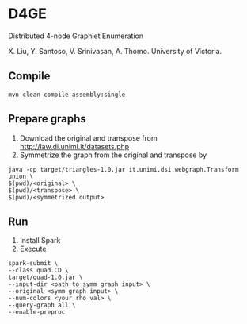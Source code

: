 # D4GE

Distributed 4-node Graphlet Enumeration

X. Liu, Y. Santoso, V. Srinivasan, A. Thomo. University of Victoria.

## Compile
`mvn clean compile assembly:single`

## Prepare graphs
1. Download the original and transpose from <http://law.di.unimi.it/datasets.php>
2. Symmetrize the graph from the original and transpose by

```shell
java -cp target/triangles-1.0.jar it.unimi.dsi.webgraph.Transform union \
$(pwd)/<original> \
$(pwd)/<transpose> \
$(pwd)/<symmetrized output>
```

## Run
1. Install Spark
2. Execute

```shell
spark-submit \
--class quad.CD \
target/quad-1.0.jar \
--input-dir <path to symm graph input> \
--original <symm graph input> \
--num-colors <your rho val> \
--query-graph all \
--enable-preproc
``` 
 
